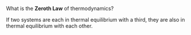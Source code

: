 What is the **Zeroth Law** of thermodynamics?
<!--question-->
If two systems are each in thermal equilibrium with a third, they are also in thermal equilibrium with each other.
